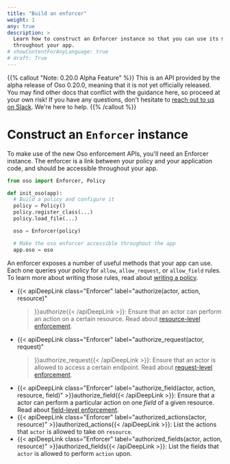 ```yaml
---
title: "Build an enforcer"
weight: 1
any: true
description: >
  Learn how to construct an Enforcer instance so that you can use its methods
  throughout your app.
# showContentForAnyLanguage: true
# draft: True
---
```


{{% callout "Note: 0.20.0 Alpha Feature" %}}
  This is an API provided by the alpha release of Oso 0.20.0, meaning that it is
  not yet officially released. You may find other docs that conflict with the
  guidance here, so proceed at your own risk! If you have any questions, don't
  hesitate to [reach out to us on Slack](https://join-slack.osohq.com). We're
  here to help.
{{% /callout %}}

<div class="pb-10"></div>

# Construct an `Enforcer` instance

To make use of the new Oso enforcement APIs, you'll need an Enforcer instance.
The enforcer is a link between your policy and your application code, and should
be accessible throughout your app.

```python
from oso import Enforcer, Policy

def init_oso(app):
  # Build a policy and configure it
  policy = Policy()
  policy.register_class(...)
  policy.load_file(...)

  oso = Enforcer(policy)

  # Make the oso enforcer accessible throughout the app
  app.oso = oso
```

An enforcer exposes a number of useful methods that your app can use. Each one
queries your policy for `allow`, `allow_request`, or `allow_field` rules. To
learn more about writing those rules, read about [writing a
policy](../../getting-started/policies).

- {{< apiDeepLink class="Enforcer" label="authorize(actor, action, resource)"
  >}}authorize{{< /apiDeepLink >}}: Ensure that an actor can perform an action
  on a certain resource. Read about [resource-level enforcement](resource.html).
- {{< apiDeepLink class="Enforcer" label="authorize_request(actor, request)"
  >}}authorize_request{{< /apiDeepLink >}}:
  Ensure that an actor is allowed to access a certain endpoint. Read about
  [request-level enforcement](request.html).
- {{< apiDeepLink class="Enforcer" label="authorize_field(actor, action, resource, field)" >}}authorize_field{{< /apiDeepLink >}}:
  Ensure that a actor can perform a particular action on one _field_ of a given
  resource. Read about [field-level enforcement](field.html).
- {{< apiDeepLink class="Enforcer" label="authorized_actions(actor, resource)" >}}authorized_actions{{< /apiDeepLink >}}:
  List the actions that `actor` is allowed to take on `resource`.
- {{< apiDeepLink class="Enforcer" label="authorized_fields(actor, action, resource)" >}}authorized_fields{{< /apiDeepLink >}}:
  List the fields that `actor` is allowed to perform `action` upon.
